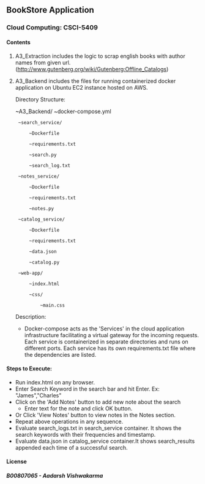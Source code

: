 
## BookStore Application
### Cloud Computing: CSCI-5409

#### Contents
1. A3_Extraction includes the logic to scrap english books with author names from given url.
   (http://www.gutenberg.org/wiki/Gutenberg:Offline_Catalogs)

2. A3_Backend includes the files for running containerized docker application on Ubuntu EC2 instance hosted on AWS.
	
	Directory Structure:

	~A3_Backend/ 
		~docker-compose.yml
		
		~search_service/
		
			~Dockerfile
			
			~requirements.txt
			
			~search.py
			
			~search_log.txt
			
		~notes_service/
		
			~Dockerfile
			
			~requirements.txt
			
			~notes.py
			
		~catalog_service/
		
			~Dockerfile
			
			~requirements.txt
			
			~data.json
			
			~catalog.py
			
		~web-app/
		
			~index.html
			
			~css/
			
				~main.css
			

	Description:
	- Docker-compose acts as the 'Services' in the cloud application infrastructure facilitating a virtual gateway for the incoming requests. Each service is containerized in separate directories and runs on different ports. Each service has its own requirements.txt file where the dependencies are listed.

#### Steps to Execute:

 - Run index.html on any browser.
 - Enter Search Keyword in the search bar and hit Enter. Ex: "James","Charles"
 - Click on the 'Add Notes' button to add new note about the search 
 	- Enter text for the note and click OK button.
 - Or Click 'View Notes' button to view notes in the Notes section.
 - Repeat above operations in any sequence. 
 - Evaluate search_logs.txt in search_service container. It shows the search keywords with their frequencies and timestamp.
 - Evaluate data.json in catalog_service container.It shows search_results appended each time of a successful search.

#### License
##### B00807065 - Aadarsh Vishwakarma
